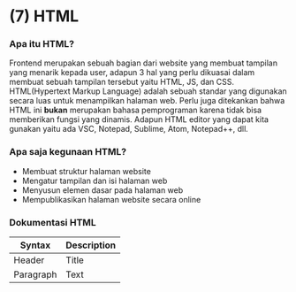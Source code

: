 # (7) HTML

### Apa itu HTML?
Frontend merupakan sebuah bagian dari website yang membuat tampilan yang menarik kepada user, adapun 3 hal yang perlu dikuasai dalam membuat sebuah tampilan tersebut yaitu HTML, JS, dan CSS. HTML(Hypertext Markup Language) adalah sebuah standar yang digunakan secara luas untuk menampilkan halaman web. Perlu juga ditekankan bahwa HTML ini **bukan** merupakan bahasa pemprograman karena tidak bisa memberikan fungsi yang dinamis. Adapun HTML editor yang dapat kita gunakan yaitu ada VSC, Notepad, Sublime, Atom, Notepad++, dll.

### Apa saja kegunaan HTML?
- Membuat struktur halaman website
- Mengatur tampilan dan isi halaman web
- Menyusun elemen dasar pada halaman web
- Mempublikasikan halaman website secara online

### Dokumentasi HTML
| Syntax | Description |
| ----------- | ----------- |
| Header | Title |
| Paragraph | Text |